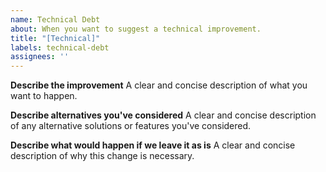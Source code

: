 ```yaml
---
name: Technical Debt
about: When you want to suggest a technical improvement.
title: "[Technical]"
labels: technical-debt
assignees: ''
---
```


**Describe the improvement**
A clear and concise description of what you want to happen.

**Describe alternatives you've considered**
A clear and concise description of any alternative solutions or features you've considered.

**Describe what would happen if we leave it as is**
A clear and concise description of why this change is necessary.
